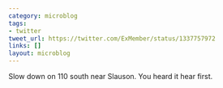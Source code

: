```yaml
---
category: microblog
tags:
- twitter
tweet_url: https://twitter.com/ExMember/status/1337757972
links: []
layout: microblog
---
```

Slow down on 110 south near Slauson. You heard it hear first.
